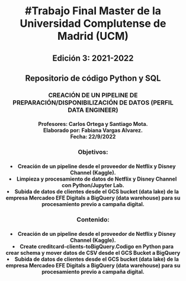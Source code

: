 <!DOCTYPE html>
<html>
<head>

</head>
<body>

<!-- !PAGE CONTENT! -->
<div class="w3-content" style="max-width:1500px">

<!-- Header -->
<header class="w3-panel w3-center w3-opacity" style="padding:128px 16px">

<h1>#Trabajo Final Master de la Universidad Complutense de Madrid (UCM)</h1>
 
<h2>Edición 3: 2021-2022</h2>
<h2>Repositorio de código Python y SQL</h2>

<h3>CREACIÓN DE UN PIPELINE DE PREPARACIÓN/DISPONIBILIZACIÓN DE DATOS (PERFIL DATA ENGINEER)</h3>

<h4> Profesores: Carlos Ortega y Santiago Mota.<br> 
Elaborado por: Fabiana Vargas Alvarez.<br> 
Fecha: 22/9/2022
</h4>   
<h3>Objetivos:</h3>

<h4>  
<li>Creación de un pipeline desde el proveedor de Netflix y Disney Channel (Kaggle).<br> 
<li>Limpieza y procesamiento de datos de Netflix y Disney Channel con Python/Jupyter Lab.<br> 
<li>Subida de datos de clientes desde el GCS bucket (data lake) de la empresa Mercadeo EFE Digitals a BigQuery (data warehouse) para su procesamiento previo a campaña digital.
</h4>

<h3>Contenido:</h3>

<h4>  
<li>Creación de un pipeline desde el proveedor de Netflix y Disney Channel (Kaggle).<br> 
<li>Create creditcard-clients-toBigQuery.Codigo en Python para crear schema y mover datos de CSV desde el GCS Bucket a BigQuery<br> 
<li>Subida de datos de clientes desde el GCS bucket (data lake) de la empresa Mercadeo EFE Digitals a BigQuery (data warehouse) para su procesamiento previo a campaña digital.
</h4>



